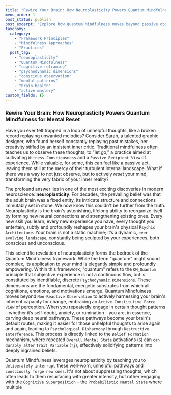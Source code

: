 ```yaml
---
title: "Rewire Your Brain: How Neuroplasticity Powers Quantum Mindfulness for Mental Reset"
menu_order: 1
post_status: publish
post_excerpt: "Explore how Quantum Mindfulness moves beyond passive observation to leverage neuroplasticity, empowering you to actively reshape your mental landscape. Discover how understanding the brain's dynamic nature allows for intentional disruption of unhelpful patterns and conscious cultivation of desired mental states, fostering true perceptual freedom."
taxonomy:
  category:
    - "Framework Principles"
    - "Mindfulness Approaches"
    - "Practices"
  post_tag:
    - "neuroplasticity"
    - "Quantum Mindfulness"
    - "cognitive reframing"
    - "psychodynamic dimensions"
    - "conscious observation"
    - "mental patterns"
    - "brain health"
    - "active mastery"
custom_fields: {}
---
```


### Rewire Your Brain: How Neuroplasticity Powers Quantum Mindfulness for Mental Reset

Have you ever felt trapped in a loop of unhelpful thoughts, like a broken record replaying unwanted melodies? Consider Sarah, a talented graphic designer, who found herself constantly replaying past mistakes, her creativity stifled by an insistent inner critic. Traditional mindfulness often teaches us to observe these thoughts, to "let go," a practice aimed at cultivating `Witness Consciousness` and a `Passive Recipient View` of experience. While valuable, for some, this can feel like a passive act, leaving them still at the mercy of their turbulent internal landscape. What if there was a way to not just observe, but to actively *reset* your mind, transforming the very fabric of your inner reality?

The profound answer lies in one of the most exciting discoveries in modern neuroscience: **neuroplasticity**. For decades, the prevailing belief was that the adult brain was a fixed entity, its intricate structure and connections immutably set in stone. We now know this couldn't be further from the truth. Neuroplasticity is the brain's astonishing, lifelong ability to reorganize itself by forming new neural connections and strengthening existing ones. Every new skill you learn, every new experience you have, every thought you entertain, subtly and profoundly reshapes your brain's physical `Psychic Architecture`. Your brain is not a static machine; it’s a dynamic, `ever-evolving landscape`, constantly being sculpted by your experiences, both conscious and unconscious.

This scientific revelation of neuroplasticity forms the bedrock of the Quantum Mindfulness framework. While the term "quantum" might sound complex, its application to your mind is elegantly simple and profoundly empowering. Within this framework, "quantum" refers to the `QM_Quantum` principle that subjective experience is not a continuous flow, but is constituted by identifiable, discrete `Psychodynamic Dimensions`. These dimensions are the fundamental, energetic substrates from which all cognitions, emotions, and motivations emerge. Quantum Mindfulness moves beyond `Non-Reactive Observation` to actively harnessing your brain's inherent capacity for change, embracing an `Active Constitutive Force View` of perception. When you repeatedly engage in certain thought patterns – whether it’s self-doubt, anxiety, or rumination – you are, in essence, carving deep neural pathways. These pathways become your brain's default routes, making it easier for those unhelpful thoughts to arise again and again, leading to `Psychological Disharmony` through `Destructive Interference`. This process is directly linked to the `Belief Formation` mechanism, where repeated `Overall Mental State` activations (`S`) can `can durably alter` `Trait Variable` (`Tj`), effectively solidifying patterns into deeply ingrained beliefs.

Quantum Mindfulness leverages neuroplasticity by teaching you to `deliberately interrupt` these well-worn, unhelpful pathways and `consciously forge new ones`. It's not about suppressing thoughts, which often leads to them resurfacing with greater intensity, but rather engaging with the `Cognitive Superposition` – the `Probabilistic Mental State` where multiple